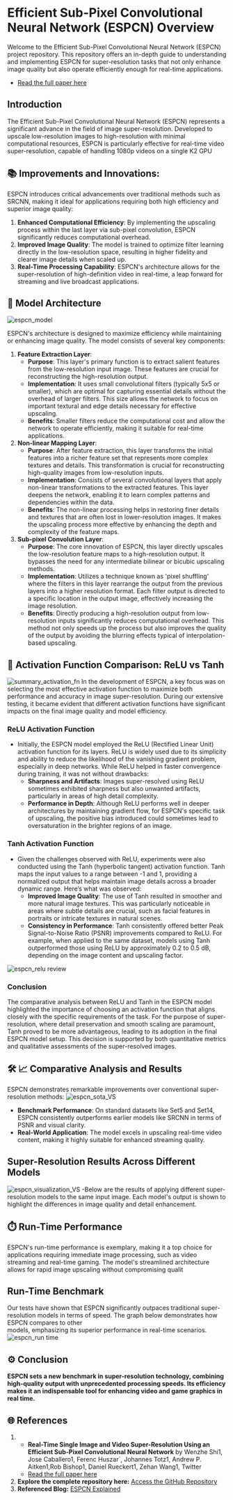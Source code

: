 # Efficient Sub-Pixel Convolutional Neural Network (ESPCN) Overview
Welcome to the Efficient Sub-Pixel Convolutional Neural Network (ESPCN) project repository. This repository offers an in-depth guide to understanding and implementing ESPCN for super-resolution tasks that not only enhance image quality but also operate efficiently enough for real-time applications.
  - [Read the full paper here](https://arxiv.org/pdf/1609.05158)

## Introduction
The Efficient Sub-Pixel Convolutional Neural Network (ESPCN) represents a significant advance in the field of image super-resolution. Developed to upscale low-resolution images to high-resolution with minimal computational resources, ESPCN is particularly effective for real-time video super-resolution, capable of handling 1080p videos on a single K2 GPU

## 📚 Improvements and Innovations:
ESPCN introduces critical advancements over traditional methods such as SRCNN, making it ideal for applications requiring both high efficiency and superior image quality:
1. **Enhanced Computational Efficiency**: By implementing the upscaling process within the last layer via sub-pixel convolution, ESPCN significantly reduces computational overhead.
2. **Improved Image Quality**: The model is trained to optimize filter learning directly in the low-resolution space, resulting in higher fidelity and clearer image details when scaled up.
3.  **Real-Time Processing Capability**: ESPCN's architecture allows for the super-resolution of high-definition video in real-time, a leap forward for streaming and live broadcast applications.


## 🌟 Model Architecture
![espcn_model](https://github.com/user-attachments/assets/7b63d4f7-9015-4988-848d-4f43385ee492)

ESPCN's architecture is designed to maximize efficiency while maintaining or enhancing image quality. The model consists of several key components:
1. **Feature Extraction Layer**:
   - **Purpose**: This layer's primary function is to extract salient features from the low-resolution input image. These features are crucial for reconstructing the high-resolution output.
   - **Implementation**: It uses small convolutional filters (typically 5x5 or smaller), which are optimal for capturing essential details without the overhead of larger filters. This size allows the network to focus on important textural and edge details necessary for effective upscaling.
   - **Benefits**: Smaller filters reduce the computational cost and allow the network to operate efficiently, making it suitable for real-time applications.
2. **Non-linear Mapping Layer**:
   - **Purpose**: After feature extraction, this layer transforms the initial features into a richer feature set that represents more complex textures and details. This transformation is crucial for reconstructing high-quality images from low-resolution inputs.
   - **Implementation**: Consists of several convolutional layers that apply non-linear transformations to the extracted features. This layer deepens the network, enabling it to learn complex patterns and dependencies within the data.
   - **Benefits**: The non-linear processing helps in restoring finer details and textures that are often lost in lower-resolution images. It makes the upscaling process more effective by enhancing the depth and complexity of the feature maps.
3. **Sub-pixel Convolution Layer**:
    - **Purpose**:  The core innovation of ESPCN, this layer directly upscales the low-resolution feature maps to a high-resolution output. It bypasses the need for any intermediate bilinear or bicubic upscaling methods.
   - **Implementation**: Utilizes a technique known as 'pixel shuffling' where the filters in this layer rearrange the output from the previous layers into a higher resolution format. Each filter output is directed to a specific location in the output image, effectively increasing the image resolution.
   - **Benefits**: Directly producing a high-resolution output from low-resolution inputs significantly reduces computational overhead. This method not only speeds up the process but also improves the quality of the output by avoiding the blurring effects typical of interpolation-based upscaling.

## 🔄 Activation Function Comparison: ReLU vs Tanh
![summary_activation_fn](https://github.com/user-attachments/assets/6fc4a722-2275-4e29-8a62-9c9cbe6d9a73)
In the development of ESPCN, a key focus was on selecting the most effective activation function to maximize both performance and accuracy in image super-resolution. During our extensive testing, it became evident that different activation functions have significant impacts on the final image quality and model efficiency.
### ReLU Activation Function
  - Initially, the ESPCN model employed the ReLU (Rectified Linear Unit) activation function for its layers. ReLU is widely used due to its simplicity and ability to reduce the likelihood of the vanishing gradient problem, especially in deep networks. While ReLU helped in faster convergence during training, it was not without drawbacks:
    - **Sharpness and Artifacts**: Images super-resolved using ReLU sometimes exhibited sharpness but also unwanted artifacts, particularly in areas of high detail complexity.
    - **Performance in Depth**: Although ReLU performs well in deeper architectures by maintaining gradient flow, for ESPCN's specific task of upscaling, the positive bias introduced could sometimes lead to oversaturation in the brighter regions of an image. 

### Tanh Activation Function
  - Given the challenges observed with ReLU, experiments were also conducted using the Tanh (hyperbolic tangent) activation function. Tanh maps the input values to a range between -1 and 1, providing a normalized output that helps maintain image details across a broader dynamic range. Here’s what was observed:
    - **Improved Image Quality**: The use of Tanh resulted in smoother and more natural image textures. This was particularly noticeable in areas where subtle details are crucial, such as facial features in portraits or intricate textures in natural scenes.
    - **Consistency in Performance**: Tanh consistently offered better Peak Signal-to-Noise Ratio (PSNR) improvements compared to ReLU. For example, when applied to the same dataset, models using Tanh outperformed those using ReLU by approximately 0.2 to 0.5 dB, depending on the image content and upscaling factor.

![espcn_relu review](https://github.com/user-attachments/assets/09a144ce-55e1-4f22-bdcd-6f38e75538a0)
### Conclusion
The comparative analysis between ReLU and Tanh in the ESPCN model highlighted the importance of choosing an activation function that aligns closely with the specific requirements of the task. For the purpose of super-resolution, where detail preservation and smooth scaling are paramount, Tanh proved to be more advantageous, leading to its adoption in the final ESPCN model setup. This decision is supported by both quantitative metrics and qualitative assessments of the super-resolved images.

## 🛠️ 📈 Comparative Analysis and Results
ESPCN demonstrates remarkable improvements over conventional super-resolution methods:
![espcn_sota_VS](https://github.com/user-attachments/assets/482368ae-35be-4569-83f0-98029ee50529)
  - **Benchmark Performance**: On standard datasets like Set5 and Set14, ESPCN consistently outperforms earlier models like SRCNN in terms of PSNR and visual clarity.
  - **Real-World Application**: The model excels in upscaling real-time video content, making it highly suitable for enhanced streaming quality.


## Super-Resolution Results Across Different Models
![espcn_visualization_VS](https://github.com/user-attachments/assets/07e0a4a8-5471-4844-b19c-b461f4ca094d)
   -Below are the results of applying different super-resolution models to the same input image. Each model's output is shown to highlight the differences in image quality and detail enhancement.

## ⏱️ Run-Time Performance
ESPCN's run-time performance is exemplary, making it a top choice for applications requiring immediate image processing, such as video streaming and real-time gaming. The model's streamlined architecture allows for rapid image upscaling without compromising qualit
  ## Run-Time Benchmark
  Our tests have shown that ESPCN significantly outpaces traditional super-resolution         models in terms of speed. The graph below demonstrates how ESPCN compares to other       
  models,   emphasizing its superior performance in real-time scenarios.
![espcn_run time](https://github.com/user-attachments/assets/753b530e-a444-4625-899e-ce8b2162bd99)


  
## ⚙️ Conclusion

**ESPCN sets a new benchmark in super-resolution technology, combining high-quality output with unprecedented processing speeds. Its efficiency makes it an indispensable tool for enhancing video and game graphics in real time.**

## 🌐 References

1. - **Real-Time Single Image and Video Super-Resolution Using an Efficient
Sub-Pixel Convolutional Neural Network** by Wenzhe Shi1, Jose Caballero1, Ferenc Huszar´, Johannes Totz1, Andrew P. Aitken1,Rob Bishop1, Daniel Rueckert1, Zehan Wang1, Twitter
    - [Read the full paper here](https://arxiv.org/pdf/1609.05158)
2. **Explore the complete repository here:** [Access the GitHub Repository](https://github.com/Lornatang/ESPCN-PyTorch)
3. **Referenced Blog:** [ESPCN Explained](https://mole-starseeker.tistory.com/84)
